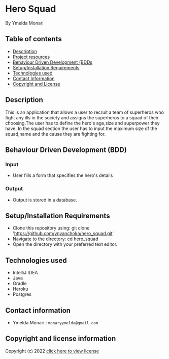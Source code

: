 # Hero Squad
By Ymelda Monari



## Table of contents
+ [Description](#Description)
+ [Project resources](#project-resources)
+ [Behaviour Driven Development (BDDs](#BDD)
+ [Setup/Installation Requirements](#setupinstallation-requirements)
+ [Technologies used](#technologies-used)
+ [Contact Information](#contact-information)
+ [Copyright and License](#copyright-and-license-information)


## Description
This is an application that allows a user to recruit a team of superheros who fight any ills in the society and assigns the superheros to a squad of their choosing.The user has to define the hero's age,size and superpower they have. In the squad section the user has to input the maximum size of the squad,name and the cause they are fighting for.


## Behaviour Driven Development (BDD)
### Input
- User fills a form that specifies the hero's details
### Output
- Output is stored in a database.

## Setup/Installation Requirements
- Clone this repository using:
  git clone 'https://github.com/ynyanchoka/hero_squad.git'
- Navigate to the directory:
  cd hero_squad
- Open the directory with your preferred text editor.

## Technologies used
+ IntelliJ IDEA
+ Java
+ Gradle
+ Heroku
+ Postgres




## Contact information
+ Ymelda Monari : `monaryymelda@gmail.com`

## Copyright and license information

Copyright (c) 2022 [click here to view license](LICENSE)
